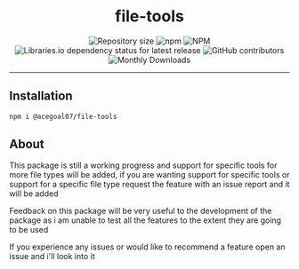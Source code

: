 <h1 align="center">file-tools</h1>
<div align="center">
   <img alt="Repository size" src="https://img.shields.io/github/repo-size/acegoal07/file-tools">
   <img alt="npm" src="https://img.shields.io/npm/v/@acegoal07/file-tools/latest">
   <img alt="NPM" src="https://img.shields.io/npm/l/@acegoal07/file-tools">
   <img alt="Libraries.io dependency status for latest release" src="https://img.shields.io/github/issues-raw/acegoal07/file-tools">
   <img alt="GitHub contributors" src="https://img.shields.io/github/contributors/acegoal07/file-tools">
   <img alt="Monthly Downloads" src="https://img.shields.io/npm/dm/@acegoal07/file-tools">
</div>

---

## Installation
```sh
npm i @acegoal07/file-tools
```

## About
This package is still a working progress and support for specific tools for more file types will be added, if you are wanting support for specific tools or support for a specific file type request the feature with an issue report and it will be added

Feedback on this package will be very useful to the development of the package as i am unable to test all the features to the extent they are going to be used

If you experience any issues or would like to recommend a feature open an issue and i'll look into it